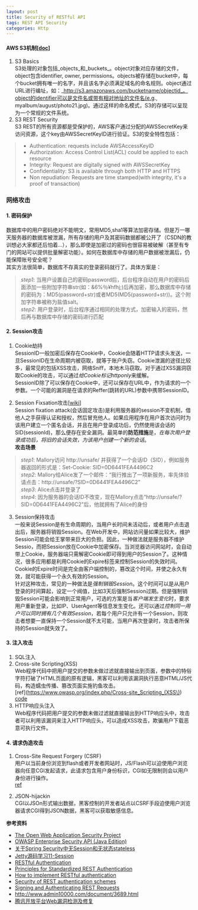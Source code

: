```yaml
---
layout: post
title: Security of RESTful API
tags: REST API Security
categories: Http
---
```

#### AWS S3机制[[doc](http://docs.aws.amazon.com/AmazonS3/latest/dev/RESTAuthentication.html)]
1. S3 Basics  
S3处理的对象包括_objects_和_buckets_。object对象对应存储的文件，object包含identifier, owner, permissions。objects被存储在bucket中，每个bucket拥有唯一的名字，并且该名字必须满足域名的命名规则。object通过URL进行编址，如：_http://s3.amazonaws.com/bucketname/objectid_。object的identifier可以是文件名或带有相对地址的文件名(e.g., myalbum/august/photo21.jpg)。通过这样的命名模式，S3的存储可以呈现为一个常规的文件系统。
2. S3 REST Security  
S3 REST的所有资源都是受保护的，AWS客户通过分配的AWSSecretKey来访问资源，这个key由AWSSecretKeyID进行验证。S3的安全特性包括：
>- Authentication: requests include AWSAccessKeyID
>- Authorization: Access Control List(ACL) could be applied to each resource
>- Integrity: Request are digitally signed with AWSSecretKey
>- Confidentiality: S3 is available through both HTTP and HTTPS
>- Non repudiation: Requests are time stamped(with integrity, it's a proof of transaction)

### 网络攻击
#### 1. 密码保护
数据库中的用户密码绝对不能明文，常用MD5,sha1等算法加密存储。但是万一哪天服务器的数据库被泄漏，所有存储的用户及其密码数据都被公开了（CSDN的教训想必大家都还后怕着...），那么即使是加密过的密码也很容易被破解（甚至有专门的网站可以提供批量解密功能）。如何在数据库中存储的用户数据被泄漏后，仍能保障账号安全呢？  
其实方法很简单，数据库不存真实的登录密码就行了。具体方案是：  
>_step1_: 当用户设置自己的密码password后，后台程序自动在用户的密码后面添加一些附加字符串str(如：&6%％¥hfhj;)后再加密，那么数据库中存储的密码为：MD5(password+str)或者MD5(MD5(password+str))。这个附加字符串被称为盐值salt。  
>_step2_: 用户登录时，后台程序通过相同的处理方式，加密输入的密码，然后再与数据库中存储的密码进行匹配  

#### 2. Session攻击
1. Cookie劫持  
SessionID一般加密后保存在Cookie中，Cookie会随着HTTP请求头发送，一旦SessionID在生命周期内被窃取，就等于账户失窃。Cookie泄漏的途径比较多，最常见的包括XSS攻击，网络Sniff，本地木马窃取。对于通过XSS漏洞窃取Cookie的攻击，可以通过*给Cookie标记httponly*来缓解。  
SessionID除了可以保存在Cookie中，还可以保存在URL中，作为请求的一个参数。一个可能的漏洞是在请求的Reffer(跳转的URL)参数中携带SessionID。

2. Session Fixsation攻击[[wiki](http://en.wikipedia.org/wiki/Session_fixation)]  
Session fixation attack(会话固定攻击)是利用服务器的session不变机制，借他人之手获得认证和授权，然后冒充他人。如果应用程序在用户首次访问时为该用户建立一个匿名会话，并且在用户登录成功后，仍然使用该会话的SID(sessionId)，那么便存在安全漏洞。最简单的**防范措施**是，*在每次用户登录成功后，将旧的会话失效，为该用户创建一个新的会话*。  
**攻击场景**    
>_step1_: Mallory访问 http://unsafe/ 并获得了一个会话ID（SID），例如服务器返回的形式是：Set-Cookie: SID=0D6441FEA4496C2  
>_step2_: Mallory给Alice发了一个邮件：“我行推出了一项新服务，率先体验请点击：http://unsafe/?SID=0D6441FEA4496C2”  
>_step3_: Alice点击并登录了  
>_step4_: 因为服务器的会话ID不改变，现在Mallory点击“http://unsafe/?SID=0D6441FEA4496C2”后，他就拥有了Alice的身份    

3. Session保持攻击  
一般来说Session是有生命周期的，当用户长时间未活动后，或者用户点击退出后，服务器将销毁Session。在Web开发中，网站访问量如果比较大，维护Session可能会给王掌带来巨大的负担。因此，一种做法就是服务器不维护Sessio，而把Session放在Cookie中加密保存。当浏览器访问网站时，会自动带上Cookie，服务器端只需解密Cookie即可得到用户的Session了。这种情况，很多应用都是利用Cookie的Expire标签来控制Session的失效时间。Cookie的Expire时间是完全由客户端控制的，篡改这个时间，并使之永久有效，就可能获得一个永久有效的Session。  
针对这种攻击，常见的一种做法是*强制销毁Session*。这个时间可以是从用户登录的时间算起，设定一个阀值，比如3天后强制Session过期。但是强制销毁Session可能会影响到正常用户，可选的方案是当*客户端发生变化*时，要求用户重新登录，比如IP、UserAgent等信息发生变化。还可以通过*控制同一用户可以同时拥有几个有效Session*，若每个用户只允许有一个Session，则攻击者想要一直保持一个Session就不太可能，当用户再次登录时，攻击者所保持的Session就失效了。


#### 3. 注入攻击
1. SQL注入  
2. Cross-site Scripting(XSS)  
Web程序代码中把用户提交的参数未做过滤就直接输出到页面，参数中的特俗字符打破了HTML页面的原有逻辑，黑客可以利用该漏洞执行恶意HTML/JS代码，构造蠕虫传播、篡改页面实施钓鱼攻击。  
[ref](https://www.owasp.org/index.php/Cross-site_Scripting_(XSS\))   [code](https://code.google.com/p/owasp-esapi-java/source/browse/trunk/src/main/java/org/owasp/esapi/codecs/)
3. HTTP响应头注入  
Web程序代码把用户提交的参数未做过滤就直接输出到HTTP响应头中，攻击者可以利用该漏洞来注入HTTP响应头，可以造成XSS攻击，欺骗用户下载恶意可执行文件。

#### 4. 请求伪造攻击
1. Cross-Site Request Forgery (CSRF)  
用户以当前身份浏览到flash或者开发者网站时，JS/Flash可以迫使用户浏览器向任意CGI发起请求，此请求包含用户身份标识，CGI如无限制则会以用户身份进行操作。  
[ref](https://www.owasp.org/index.php/Cross-Site_Request_Forgery_\(CSRF\)_Prevention_Cheat_Sheet)

2. JSON-hijackin  
CGI以JSOn形式输出数据，黑客控制的开发者站点以CSRF手段迫使用户浏览器请求CGI得到JSON数据，黑客可以获取敏感信息。

**参考资料**  
- [The Open Web Application Security Project](https://www.owasp.org/index.php/About_OWASP)
- [OWASP Enterprise Security API (Java Edition)](https://code.google.com/p/owasp-esapi-java/source/browse/trunk/src/#src%2Fmain%2Fjava%2Forg%2Fowasp%2Fesapi%2Fcodecs%253Fstate%253Dclosed)
- [关于Spring Security中无Session和无状态stateless](http://www.cnblogs.com/Mainz/p/3230077.html)
- [Jetty源码学习11-Session](http://my.oschina.net/tryUcatchUfinallyU/blog/113350)
- [RESTful Authentication](http://stackoverflow.com/questions/319530/restful-authentication)
- [Principles for Standardized REST Authentication](http://broadcast.oreilly.com/2009/12/principles-for-standardized-rest-authentication.html)
- [How to implement RESTful authentication](http://blog.synopse.info/post/2011/05/24/How-to-implement-RESTful-authentication)
- [Security of REST authentication schemes](http://stackoverflow.com/questions/454355/security-of-rest-authentication-schemes)
- [Signing and Authenticating REST Requests](http://docs.aws.amazon.com/AmazonS3/latest/dev/RESTAuthentication.html)
- <http://www.admin10000.com/document/3689.html>
- [腾讯开放平台Web漏洞检测及修复](http://wiki.open.qq.com/wiki/Web漏洞检测及修复)